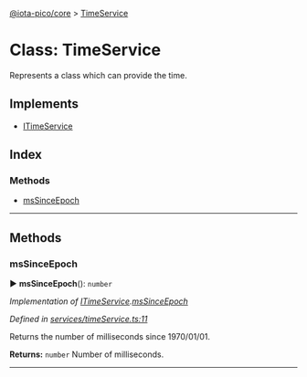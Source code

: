 [@iota-pico/core](../README.md) > [TimeService](../classes/timeservice.md)



# Class: TimeService


Represents a class which can provide the time.

## Implements

* [ITimeService](../interfaces/itimeservice.md)

## Index

### Methods

* [msSinceEpoch](timeservice.md#mssinceepoch)



---
## Methods
<a id="mssinceepoch"></a>

###  msSinceEpoch

► **msSinceEpoch**(): `number`



*Implementation of [ITimeService](../interfaces/itimeservice.md).[msSinceEpoch](../interfaces/itimeservice.md#mssinceepoch)*

*Defined in [services/timeService.ts:11](https://github.com/iotaeco/iota-pico-core/blob/165c7c3/src/services/timeService.ts#L11)*



Returns the number of milliseconds since 1970/01/01.




**Returns:** `number`
Number of milliseconds.






___


